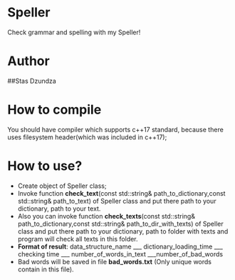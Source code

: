 # Speller
Check grammar and spelling with my Speller!

# Author
##Stas Dzundza

# How to compile
You should have compiler which supports c++17 standard, because there uses filesystem header(which was included in c++17);

# How to use?
  - Create object of Speller class;
  - Invoke function __check_text__(const std::string& path_to_dictionary,const std::string& path_to_text) of Speller class and put there path to your dictionary, path to your text.
  - Also you can invoke function __check_texts__(const std::string& path_to_dictionary,const std::string& path_to_dir_with_texts) of Speller class and put there path to your dictionary, path to folder with texts and program will check all texts in this folder.
  - __Format of result__: 
  data_structure_name ___ dictionary_loading_time ___ checking time ___ number_of_words_in_text ___number_of_bad_words
 - Bad words will be saved in file __bad_words.txt__ (Only unique words contain in this file).
   